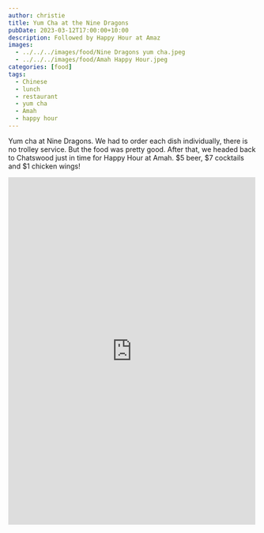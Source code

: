 ```yaml
---
author: christie
title: Yum Cha at the Nine Dragons
pubDate: 2023-03-12T17:00:00+10:00
description: Followed by Happy Hour at Amaz
images:
  - ../../../images/food/Nine Dragons yum cha.jpeg
  - ../../../images/food/Amah Happy Hour.jpeg
categories: [food]
tags:
  - Chinese
  - lunch
  - restaurant
  - yum cha
  - Amah
  - happy hour
---
```


Yum cha at Nine Dragons. We had to order each dish individually, there is no trolley service. But the food was pretty good. After that, we headed back to Chatswood just in time for Happy Hour at Amah. $5 beer, $7 cocktails and $1 chicken wings!

<iframe src="https://www.facebook.com/plugins/post.php?href=https%3A%2F%2Fwww.facebook.com%2Fchris1.tham%2Fposts%2Fpfbid035sRSeTmmsBMraqba82uXhauiQyLnne2iZcFXds4GQm7UWTXecUHYRZ86UhPot7YAl&show_text=true&width=500" width="500" height="703" style="border:none;overflow:hidden" scrolling="no" frameborder="0" allowfullscreen="true" allow="autoplay; clipboard-write; encrypted-media; picture-in-picture; web-share"></iframe>
